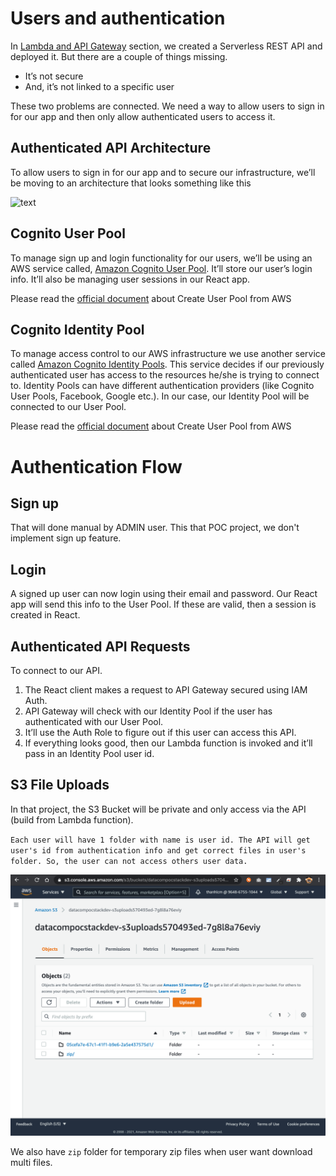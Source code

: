 # Users and authentication

In [Lambda and API Gateway](api.md) section, we created a Serverless REST API and deployed it. But there are a couple of things missing.

- It’s not secure
- And, it’s not linked to a specific user

These two problems are connected. We need a way to allow users to sign in for our app and then only allow authenticated users to access it.
## Authenticated API Architecture

To allow users to sign in for our app and to secure our infrastructure, we’ll be moving to an architecture that looks something like this

![text](https://d33wubrfki0l68.cloudfront.net/f1be0d1d57a97bcbbee496376bd6a774d3ae8250/05e9d/assets/diagrams/serverless-auth-api-architecture.png)

## Cognito User Pool

To manage sign up and login functionality for our users, we’ll be using an AWS service called, [Amazon Cognito User Pool](https://docs.aws.amazon.com/cognito/latest/developerguide/cognito-user-identity-pools.html). It’ll store our user’s login info. It’ll also be managing user sessions in our React app.

Please read the [official document](https://docs.aws.amazon.com/cognito/latest/developerguide/tutorial-create-user-pool.html) about Create User Pool from AWS

## Cognito Identity Pool

To manage access control to our AWS infrastructure we use another service called [Amazon Cognito Identity Pools](https://docs.aws.amazon.com/cognito/latest/developerguide/cognito-identity.html). This service decides if our previously authenticated user has access to the resources he/she is trying to connect to. Identity Pools can have different authentication providers (like Cognito User Pools, Facebook, Google etc.). In our case, our Identity Pool will be connected to our User Pool.

Please read the [official document](https://docs.aws.amazon.com/cognito/latest/developerguide/tutorial-create-identity-pool.html) about Create User Pool from AWS

# Authentication Flow

## Sign up

That will done manual by ADMIN user. This that POC project, we don't implement sign up feature.

## Login

A signed up user can now login using their email and password. Our React app will send this info to the User Pool. If these are valid, then a session is created in React.

## Authenticated API Requests

To connect to our API.

1. The React client makes a request to API Gateway secured using IAM Auth.
2. API Gateway will check with our Identity Pool if the user has authenticated with our User Pool.
3. It’ll use the Auth Role to figure out if this user can access this API.
4. If everything looks good, then our Lambda function is invoked and it’ll pass in an Identity Pool user id.

## S3 File Uploads

In that project, the S3 Bucket will be private and only access via the API (build from Lambda function).

`Each user will have 1 folder with name is user id. The API will get user's id from authentication info and get correct files in user's folder. So, the user can not access others user data.`

![Alt text](images/auth_s3.png?raw=true)

We also have `zip` folder for temporary zip files when user want download multi files.
